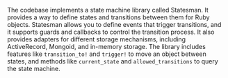 The codebase implements a state machine library called Statesman. It provides a way to define states and transitions between them for Ruby objects. Statesman allows you to define events that trigger transitions, and it supports guards and callbacks to control the transition process. It also provides adapters for different storage mechanisms, including ActiveRecord, Mongoid, and in-memory storage. The library includes features like `transition_to!` and `trigger!` to move an object between states, and methods like `current_state` and `allowed_transitions` to query the state machine. 